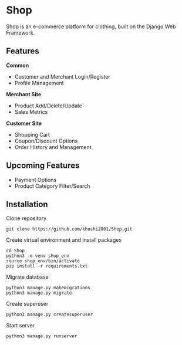 # Shop
Shop is an e-commerce platform for clothing, built on the Django Web Framework.

## Features

**Common**
- Customer and Merchant Login/Register
- Profile Management

**Merchant Site**
- Product Add/Delete/Update
- Sales Metrics

**Customer Site**
- Shopping Cart
- Coupon/Discount Options
- Order History and Management

## Upcoming Features
- Payment Options
- Product Category Filter/Search

## Installation 
Clone repository
```
git clone https://github.com/khushi2801/Shop.git
```
Create virtual environment and install packages
```
cd Shop
python3 -m venv shop_env
source shop_env/bin/activate
pip install -r requirements.txt
```
Migrate database
```
python3 manage.py makemigrations
python3 manage.py migrate
```
Create superuser
```
python3 manage.py createsuperuser
```
Start server
```
python3 manage.py runserver
```
